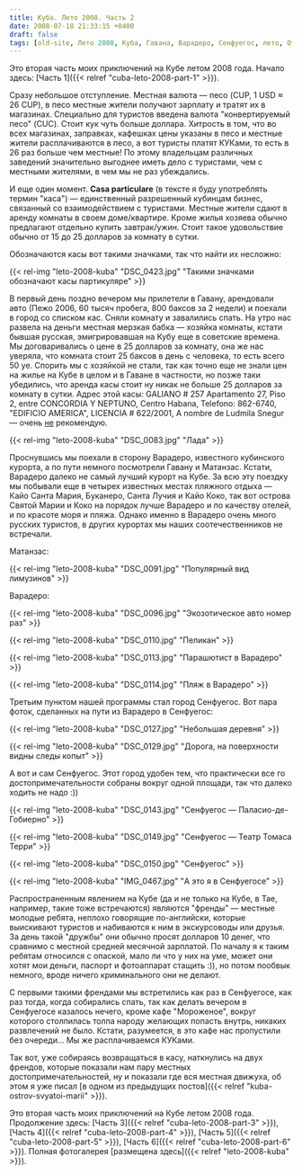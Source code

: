 ```yaml
---
title: Куба. Лето 2008. Часть 2
date: 2008-07-18 21:33:15 +0400
draft: false
tags: [old-site, Лето 2008, Куба, Гавана, Варадеро, Сенфуегос, лето, Отдых, Путешествия]
---
```

Это вторая часть моих приключений на Кубе летом 2008 года. Начало здесь: [Часть 1]({{< relref "cuba-leto-2008-part-1" >}}).

Сразу небольшое отступление. Местная валюта — песо (CUP, 1 USD &#8776; 26 CUP), в песо местные жители получают зарплату и тратят их в магазинах. Специально для туристов введена валюта "конвертируемый песо" (CUC). Стоит кук чуть больше доллара. Хитрость в том, что во всех магазинах, заправках, кафешках цены указаны в песо и местные жители расплачиваются в песо, а вот туристы платят КУКами, то есть в 26 раз больше чем местные! По этому владельцам различных заведений значительно выгоднее иметь дело с туристами, чем с местными жителями, в чем мы не раз убеждались.

И еще один момент. **Casa particulare** (в тексте я буду употреблять термин "каса") — единственный разрешенный кубинцам бизнес, связанный со взаимодействием с туристами. Местные жители сдают в аренду комнаты в своем доме/квартире. Кроме жилья хозяева обычно предлагают отдельно купить завтрак/ужин. Стоит такое удовольствие обычно от 15 до 25 долларов за комнату в сутки.

Обозначаются касы вот такими значками, так что найти их несложно:

{{< rel-img "leto-2008-kuba" "DSC_0423.jpg" "Такими значками обозначают касы партикуляре" >}}

В первый день поздно вечером мы прилетели в Гавану, арендовали авто (Пежо 2006, 60 тысяч пробега, 800 баксов за 2 недели) и поехали в город со списком кас. Сняли комнату и завалились спать. На утро нас развела на деньги местная мерзкая бабка — хозяйка комнаты, кстати бывшая русская, эмигрировавшая на Кубу еще в советские времена. Мы договаривались о цене в 25 долларов за комнату, она же нас уверяла, что комната стоит 25 баксов в день с человека, то есть всего 50 уе. Спорить мы с хозяйкой не стали, так как точно еще не знали цен на жилье на Кубе в целом и в Гаване в частности, но позже таки убедились, что аренда касы стоит ну никак не больше 25 долларов за комнату в сутки. Адрес этой касы: GALIANO  # 257  Apartamento 27, Piso 2, entre CONCORDIA Y NEPTUNO, Centro Habana, Telefono: 862-6740, "EDIFICIO AMERICA", LICENCIA # 622/2001, A nombre de Ludmila Snegur — очень <u>не</u> рекомендую.

{{< rel-img "leto-2008-kuba" "DSC_0083.jpg" "Лада" >}}

Проснувшись мы поехали в сторону Варадеро, известного кубинского курорта, а по пути немного посмотрели Гавану и Матанзас. Кстати, Варадеро далеко не самый лучший курорт на Кубе. За всю эту поездку мы побывали еще в четырех известных местах пляжного отдыха — Кайо Санта Мария, Буканеро, Санта Лучия и Кайо Коко, так вот острова Святой Марии и Коко на порядок лучше Варадеро и по качеству отелей, и по красоте моря и пляжа. Однако именно в Варадеро очень много русских туристов, в других курортах мы наших соотечественников не встречали.

Матанзас:

{{< rel-img "leto-2008-kuba" "DSC_0091.jpg" "Популярный вид лимузинов" >}}

Варадеро:

{{< rel-img "leto-2008-kuba" "DSC_0096.jpg" "Экозотическое авто номер раз" >}}

{{< rel-img "leto-2008-kuba" "DSC_0110.jpg" "Пеликан" >}}

{{< rel-img "leto-2008-kuba" "DSC_0113.jpg" "Парашютист в Варадеро" >}}

{{< rel-img "leto-2008-kuba" "DSC_0114.jpg" "Пляж в Варадеро" >}}

Третьим пунктом нашей программы стал город Сенфуегос. Вот пара фоток, сделанных на пути из Варадеро в Сенфуегос:

{{< rel-img "leto-2008-kuba" "DSC_0127.jpg" "Небольшая деревня" >}}

{{< rel-img "leto-2008-kuba" "DSC_0129.jpg" "Дорога, на поверхности видны следы копыт" >}}

А вот и сам Сенфуегос. Этот город удобен тем, что практически все го достопримечательности собраны вокруг одной площади, так что далеко ходить не надо :))

{{< rel-img "leto-2008-kuba" "DSC_0143.jpg" "Сенфуегос — Паласио-де-Гобиерно" >}}

{{< rel-img "leto-2008-kuba" "DSC_0149.jpg" "Сенфуегос — Театр Томаса Терри" >}}

{{< rel-img "leto-2008-kuba" "DSC_0150.jpg" "Сенфуегос" >}}

{{< rel-img "leto-2008-kuba" "IMG_0467.jpg" "А это я в Сенфуегосе" >}}

Распространенным явлением на Кубе (да и не только на Кубе, в Тае, например, такие тоже встречаются) являются "френды" — местные молодые ребята, неплохо говорящие по-английски, которые выискивают туристов и набиваются к ним в экскурсоводы или друзья. За день такой "дружбы" они обычно просят долларов 10 денег, что сравнимо с местной средней месячной зарплатой. По началу я к таким ребятам относился с опаской, мало ли что у них на уме, может они хотят мои деньги, паспорт и фотоаппарат стащить :)), но потом пообвык немного, вроде ничего криминального они не делают. 

С первыми такими френдами мы встретились как раз в Сенфуегосе, как раз тогда, когда собирались спать, так как делать вечером в Сенфуегосе казалось нечего, кроме кафе "Мороженое", вокруг которого столпилась толпа народу желающих попасть внутрь, никаких развлечений не было. Кстати, разумеется, в это кафе нас пропустили без очереди... Мы же расплачиваемся КУКами.

Так вот, уже собираясь возвращаться в касу, наткнулись на двух френдов, которые показали нам пару местных достопримечательностей, ну и показали где вся местная движуха, об этом я уже писал [в одном из предыдущих постов]({{< relref "kuba-ostrov-svyatoi-marii" >}}).

Это вторая часть моих приключений на Кубе летом 2008 года. Продолжение здесь: [Часть 3]({{< relref "cuba-leto-2008-part-3" >}}), [Часть 4]({{< relref "cuba-leto-2008-part-4" >}}), [Часть 5]({{< relref "cuba-leto-2008-part-5" >}}), [Часть 6]({{< relref "cuba-leto-2008-part-6" >}}). Полная фотогалерея [размещена здесь]({{< relref "leto-2008-kuba" >}}).
